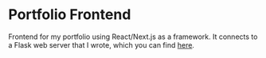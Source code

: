 # Portfolio Frontend

Frontend for my portfolio using React/Next.js as a framework. It connects to a Flask web server that I wrote, which you can find [here](https://github.com/grepfruit19/portfolio-backend).
